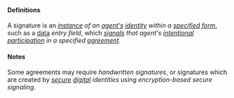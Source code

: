 #### Definitions

A signature is an *[instance](https://github.com/gcassel/Modular-Organization-Terminology/blob/master/terms/instance.md) of an [agent's](https://github.com/gcassel/Modular-Organization-Terminology/blob/master/terms/agent.md) [identity](https://github.com/gcassel/Modular-Organization-Terminology/blob/master/terms/identity.md) within a [specified](https://github.com/gcassel/Modular-Organization-Terminology/blob/master/terms/specification.md) [form](https://github.com/gcassel/Modular-Organization-Terminology/blob/master/terms/form.md)*, such as a [data](https://github.com/gcassel/Modular-Organization-Terminology/blob/master/terms/data.md) *entry* *field*, which *[signals](https://github.com/gcassel/Modular-Organization-Terminology/blob/master/terms/signal.md) that agent's [intentional](https://github.com/gcassel/Modular-Organization-Terminology/blob/master/terms/intentional.md) [participation](https://github.com/gcassel/Modular-Organization-Terminology/blob/master/terms/participate.md) in a specified [agreement](https://github.com/gcassel/Modular-Organization-Terminology/blob/master/terms/agree.md)*.

#### Notes

Some agreements may require *handwritten signatures*, or signatures which are created by *[secure](https://github.com/gcassel/Modular-Organization-Terminology/blob/master/terms/secure.md) [digital](https://github.com/gcassel/Modular-Organization-Terminology/blob/master/terms/digital.md) identities* using *encryption-based secure signaling*.
